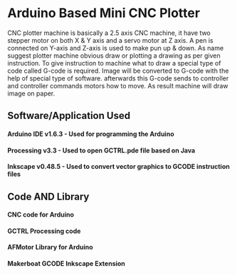 # Arduino Based Mini CNC Plotter



CNC plotter machine is basically a 2.5 axis CNC machine, it have two stepper motor on both X & Y axis and a servo motor at Z axis.
A pen is connected on Y-axis and Z-axis is used to make pun up & down.
As name suggest plotter machine obvious draw or plotting a drawing as per given instruction.
To give instruction to machine what to draw a special type of code called G-code is required.
Image will be converted to G-code with the help of special type of software.
afterwards this G-code sends to controller and controller commands motors how to move.
As result machine will draw image on paper.

## Software/Application Used
#### Arduino IDE v1.6.3 - Used for programming the Arduino
#### Processing v3.3 - Used to open GCTRL.pde file based on Java
#### Inkscape v0.48.5 - Used to convert vector graphics to GCODE instruction files


## Code AND Library
#### CNC code for Arduino
#### GCTRL Processing code
#### AFMotor Library for Arduino
#### Makerboat GCODE Inkscape Extension


